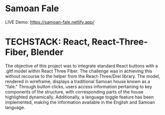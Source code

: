 # Samoan Fale
LIVE Demo: https://samoan-fale.netlify.app/  

# TECHSTACK: React, React-Three-Fiber, Blender  

The objective of this project was to integrate standard React buttons with a .gltf model within React Three Fiber. The challenge was in achieving this without recourse to the <HTML /> helper from the React-Three/Drei library. The model, rendered in wireframe, displays a traditional Samoan house known as a "fale." Through button clicks, users access information pertaining to key components of the structure, with corresponding parts of the house highlighted dynamically. Additionally, a language toggle feature has been implemented,  making the information available in the English and Samoan language.

